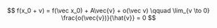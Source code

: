 $$
f(x_0 + v) = f(\vec x_0) + A\vec{v} + o(\vec v) \qquad \lim_{v \to 0} \frac{o(\vec{v})}{\hat{v}} = 0
$$